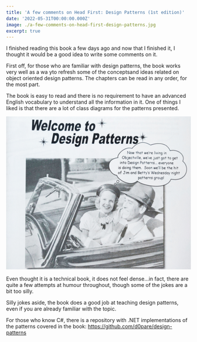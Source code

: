 ```yaml
---
title: 'A few comments on Head First: Design Patterns (1st edition)'
date: '2022-05-31T00:00:00.000Z'
image: ./a-few-comments-on-head-first-design-patterns.jpg
excerpt: true
---
```


I finished reading this book a few days ago and now that I finished it, I thought it would be a good idea to write some comments on it.

<!--more-->

First off, for those who are familiar with design patterns, the book works very well as a wa yto refresh some of the conceptsand ideas related on object oriented design patterns. The chapters can be read in any order, for the most part.

The book is easy to read and there is no requirement to have an advanced English vocabulary to understand all the information in it. One of things I liked is that there are a lot of class diagrams for the patterns presented.

![Humour!](./humour.jpg)

Even thought it is a technical book, it does not feel dense...in fact, there are quite a few attempts at humour throughout, though some of the jokes are a bit too silly.

Silly jokes aside, the book does a good job at teaching design patterns, even if you are already familiar with the topic.

For those who know C#, there is a repository with .NET implementations of the patterns covered in the book: https://github.com/d0pare/design-patterns
